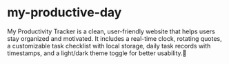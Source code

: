 # my-productive-day
My Productivity Tracker is a clean, user-friendly website that helps users stay organized and motivated. It includes a real-time clock, rotating quotes, a customizable task checklist with local storage, daily task records with timestamps, and a light/dark theme toggle for better usability.🌙
